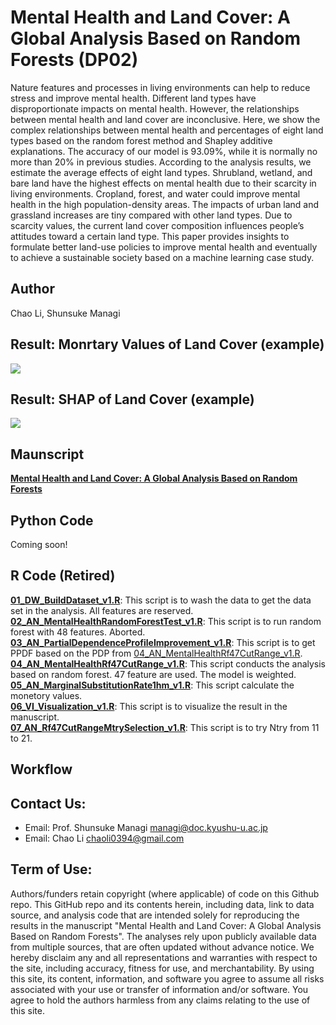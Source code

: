 # Mental Health and Land Cover: A Global Analysis Based on Random Forests (DP02)  
Nature features and processes in living environments can help to reduce stress and improve mental health. Different land types have disproportionate impacts on mental health. However, the relationships between mental health and land cover are inconclusive. Here, we show the complex relationships between mental health and percentages of eight land types based on the random forest method and Shapley additive explanations. The accuracy of our model is 93.09%, while it is normally no more than 20% in previous studies. According to the analysis results, we estimate the average effects of eight land types. Shrubland, wetland, and bare land have the highest effects on mental health due to their scarcity in living environments. Cropland, forest, and water could improve mental health in the high population-density areas. The impacts of urban land and grassland increases are tiny compared with other land types. Due to scarcity values, the current land cover composition influences people’s attitudes toward a certain land type. This paper provides insights to formulate better land-use policies to improve mental health and eventually to achieve a sustainable society based on a machine learning case study.  
  
## Author  
Chao Li, Shunsuke Managi  

## Result: Monrtary Values of Land Cover (example)  
![](05_Figure/MV_Grid_Bareland.jpg)  
    
## Result: SHAP of Land Cover (example)    
![](05_Figure/SHAP_Bareland.jpg)

## Maunscript  
[**Mental Health and Land Cover: A Global Analysis Based on Random Forests**](06_Manuscript/MentalHealthandLandCover.pdf)  
   
## Python Code
Coming soon!
     
## R Code (Retired)  
**[01_DW_BuildDataset_v1.R](03_RCode/01_DW_BuildDataset_v1.R)**: This script is to wash the data to get the data set in the analysis. All features are reserved.  
**[02_AN_MentalHealthRandomForestTest_v1.R](03_RCode/02_AN_MentalHealthRandomForestTest_v1.R)**: This script is to run random forest with 48 features. Aborted.   
**[03_AN_PartialDependenceProfileImprovement_v1.R](03_RCode/03_AN_PartialDependenceProfileImprovement_v1.R)**: This script is to get PPDF based on the PDP from [04_AN_MentalHealthRf47CutRange_v1.R](03_RCode/04_AN_MentalHealthRf47CutRange_v1.R).   
**[04_AN_MentalHealthRf47CutRange_v1.R](03_RCode/04_AN_MentalHealthRf47CutRange_v1.R)**: This script conducts the analysis based on random forest. 47 feature are used. The model is weighted.    
**[05_AN_MarginalSubstitutionRate1hm_v1.R](03_RCode/05_AN_MarginalSubstitutionRate1hm_v1.R)**: This script calculate the monetory values.      
**[06_VI_Visualization_v1.R](03_RCode/06_VI_Visualization_v1.R)**: This script is to visualize the result in the manuscript.     
**[07_AN_Rf47CutRangeMtrySelection_v1.R](03_RCode/07_AN_Rf47CutRangeMtrySelection_v1.R)**: This script is to try Ntry from 11 to 21.  
    
   
## Workflow

   
## Contact Us:
- Email: Prof. Shunsuke Managi <managi@doc.kyushu-u.ac.jp>  
- Email: Chao Li <chaoli0394@gmail.com>
  
## Term of Use:
Authors/funders retain copyright (where applicable) of code on this Github repo. This GitHub repo and its contents herein, including data, link to data source, and analysis code that are intended solely for reproducing the results in the manuscript "Mental Health and Land Cover: A Global Analysis Based on Random Forests". The analyses rely upon publicly available data from multiple sources, that are often updated without advance notice. We hereby disclaim any and all representations and warranties with respect to the site, including accuracy, fitness for use, and merchantability. By using this site, its content, information, and software you agree to assume all risks associated with your use or transfer of information and/or software. You agree to hold the authors harmless from any claims relating to the use of this site.  
  